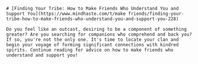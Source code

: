 
    # [Finding Your Tribe: How to Make Friends Who Understand You and Support You](https://www.mindhaste.com/t/make friends/finding-your-tribe-how-to-make-friends-who-understand-you-and-support-you-228)

    Do you feel like an outcast, desiring to be a component of something greater? Are you searching for companions who comprehend and back you? If so, you're not the only one. It's time to locate your clan and begin your voyage of forming significant connections with kindred spirits. Continue reading for advice on how to make friends who understand and support you!
    